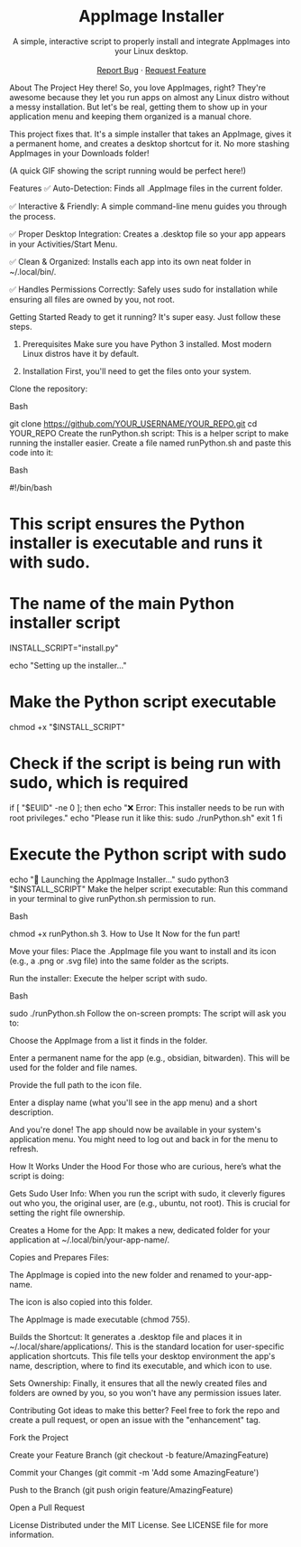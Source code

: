 <br/>
<div align="center">
<h1 align="center">AppImage Installer</h1>
<p align="center">
A simple, interactive script to properly install and integrate AppImages into your Linux desktop.
<br />
<br />
<a href="https://github.com/YOUR_USERNAME/YOUR_REPO/issues">Report Bug</a>
·
<a href="https://github.com/YOUR_USERNAME/YOUR_REPO/issues">Request Feature</a>
</p>
</div>

About The Project
Hey there! So, you love AppImages, right? They're awesome because they let you run apps on almost any Linux distro without a messy installation. But let's be real, getting them to show up in your application menu and keeping them organized is a manual chore.

This project fixes that. It's a simple installer that takes an AppImage, gives it a permanent home, and creates a desktop shortcut for it. No more stashing AppImages in your Downloads folder!

(A quick GIF showing the script running would be perfect here!)

Features
✅ Auto-Detection: Finds all .AppImage files in the current folder.

✅ Interactive & Friendly: A simple command-line menu guides you through the process.

✅ Proper Desktop Integration: Creates a .desktop file so your app appears in your Activities/Start Menu.

✅ Clean & Organized: Installs each app into its own neat folder in ~/.local/bin/.

✅ Handles Permissions Correctly: Safely uses sudo for installation while ensuring all files are owned by you, not root.

Getting Started
Ready to get it running? It's super easy. Just follow these steps.

1. Prerequisites
Make sure you have Python 3 installed. Most modern Linux distros have it by default.

2. Installation
First, you'll need to get the files onto your system.

Clone the repository:

Bash

git clone https://github.com/YOUR_USERNAME/YOUR_REPO.git
cd YOUR_REPO
Create the runPython.sh script:
This is a helper script to make running the installer easier. Create a file named runPython.sh and paste this code into it:

Bash

#!/bin/bash
# This script ensures the Python installer is executable and runs it with sudo.

# The name of the main Python installer script
INSTALL_SCRIPT="install.py"

echo "Setting up the installer..."

# Make the Python script executable
chmod +x "$INSTALL_SCRIPT"

# Check if the script is being run with sudo, which is required
if [ "$EUID" -ne 0 ]; then
  echo "❌ Error: This installer needs to be run with root privileges."
  echo "Please run it like this: sudo ./runPython.sh"
  exit 1
fi

# Execute the Python script with sudo
echo "🚀 Launching the AppImage Installer..."
sudo python3 "$INSTALL_SCRIPT"
Make the helper script executable:
Run this command in your terminal to give runPython.sh permission to run.

Bash

chmod +x runPython.sh
3. How to Use It
Now for the fun part!

Move your files:
Place the .AppImage file you want to install and its icon (e.g., a .png or .svg file) into the same folder as the scripts.

Run the installer:
Execute the helper script with sudo.

Bash

sudo ./runPython.sh
Follow the on-screen prompts:
The script will ask you to:

Choose the AppImage from a list it finds in the folder.

Enter a permanent name for the app (e.g., obsidian, bitwarden). This will be used for the folder and file names.

Provide the full path to the icon file.

Enter a display name (what you'll see in the app menu) and a short description.

And you're done! The app should now be available in your system's application menu. You might need to log out and back in for the menu to refresh.

How It Works Under the Hood
For those who are curious, here’s what the script is doing:

Gets Sudo User Info: When you run the script with sudo, it cleverly figures out who you, the original user, are (e.g., ubuntu, not root). This is crucial for setting the right file ownership.

Creates a Home for the App: It makes a new, dedicated folder for your application at ~/.local/bin/your-app-name/.

Copies and Prepares Files:

The AppImage is copied into the new folder and renamed to your-app-name.

The icon is also copied into this folder.

The AppImage is made executable (chmod 755).

Builds the Shortcut: It generates a .desktop file and places it in ~/.local/share/applications/. This is the standard location for user-specific application shortcuts. This file tells your desktop environment the app's name, description, where to find its executable, and which icon to use.

Sets Ownership: Finally, it ensures that all the newly created files and folders are owned by you, so you won't have any permission issues later.

Contributing
Got ideas to make this better? Feel free to fork the repo and create a pull request, or open an issue with the "enhancement" tag.

Fork the Project

Create your Feature Branch (git checkout -b feature/AmazingFeature)

Commit your Changes (git commit -m 'Add some AmazingFeature')

Push to the Branch (git push origin feature/AmazingFeature)

Open a Pull Request

License
Distributed under the MIT License. See LICENSE file for more information.
